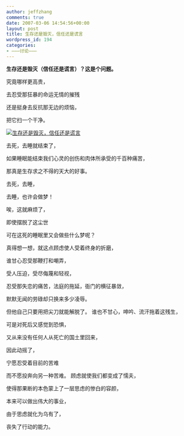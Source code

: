 ```yaml
---
author: jeffzhang
comments: true
date: 2007-03-06 14:54:56+00:00
layout: post
title: 生存还是毁灭，信任还是谎言
wordpress_id: 194
categories:
- ———讨论———
---
```


**[](http://photo.blog.sina.com.cn/showpic.html#blogid=57f94311010006x9&url=http://static16.photo.sina.com.cn/orignal/57f9431141cfe0bfa37df)生存还是毁灭（信任还是谎言）？这是个问题。**


 究竟哪样更高贵，

去忍受那狂暴的命运无情的摧残

还是挺身去反抗那无边的烦恼，

把它扫一个干净。

[![生存还是毁灭，信任还是谎言](http://simg.sinajs.cn/blog7style/images/common/sg_trans.gif)](http://photo.blog.sina.com.cn/showpic.html#blogid=57f94311010006x9&url=http://static16.photo.sina.com.cn/orignal/57f9431141cfe0bfa37df)


 去死，去睡就结束了，

如果睡眠能结束我们心灵的创伤和肉体所承受的千百种痛苦，

那真是生存求之不得的天大的好事。

去死，去睡，


 去睡，也许会做梦！

 唉，这就麻烦了，

即使摆脱了这尘世

可在这死的睡眠里又会做些什么梦呢？

真得想一想，就这点顾虑使人受着终身的折磨，

谁甘心忍受那鞭打和嘲弄，

受人压迫，受尽侮蔑和轻视，

忍受那失恋的痛苦，法庭的拖延，衙门的横征暴敛，

默默无闻的劳碌却只换来多少凌辱。

但他自己只要用把尖刀就能解脱了。
 谁也不甘心，呻吟、流汗拖着这残生，

可是对死后又感觉到恐惧，

又从来没有任何人从死亡的国土里回来，

因此动摇了，

宁愿忍受着目前的苦难

而不愿投奔向另一种苦难。
 顾虑就使我们都变成了懦夫，

使得那果断的本色蒙上了一层思虑的惨白的容颜，

本来可以做出伟大的事业，

由于思虑就化为乌有了，

丧失了行动的能力。

